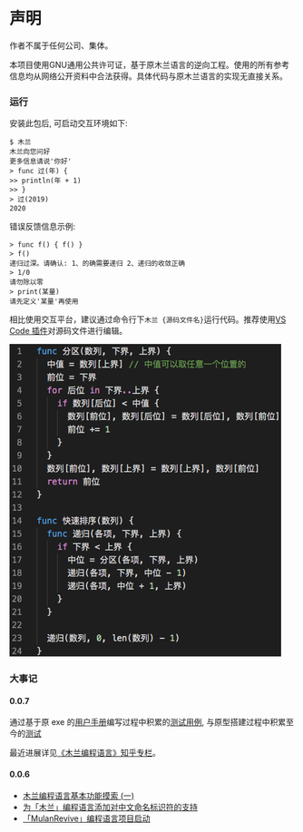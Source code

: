 # 声明

作者不属于任何公司、集体。

本项目使用GNU通用公共许可证，基于原木兰语言的逆向工程。使用的所有参考信息均从网络公开资料中合法获得。具体代码与原木兰语言的实现无直接关系。

### 运行

安装此包后, 可启动交互环境如下:
```
$ 木兰
木兰向您问好
更多信息请说'你好'
> func 过(年) {
>> println(年 + 1)
>> }
> 过(2019)
2020
```

错误反馈信息示例:
```
> func f() { f() }
> f()
递归过深。请确认: 1、的确需要递归 2、递归的收敛正确
> 1/0
请勿除以零
> print(某量)
请先定义'某量'再使用
```

相比使用交互平台，建议通过命令行下`木兰 {源码文件名}`运行代码。推荐使用[VS Code 插件](https://marketplace.visualstudio.com/items?itemName=CodeInChinese.ulang)对源码文件进行编辑。

![快排](https://raw.githubusercontent.com/MulanRevive/mulan/dev/%E6%88%AA%E5%9B%BE/%E5%BF%AB%E9%80%9F%E6%8E%92%E5%BA%8F.png)

### 大事记

#### 0.0.7

通过基于原 exe 的[用户手册](https://github.com/MulanRevive/bounty/tree/master/%E5%A4%8D%E7%8E%B0%E6%96%87%E6%A1%A3/%E7%94%A8%E6%88%B7%E6%89%8B%E5%86%8C)编写过程中积累的[测试用例](https://github.com/MulanRevive/bounty/blob/master/%E6%B5%8B%E8%AF%95%E4%BB%A3%E7%A0%81/%E6%B5%8B%E8%AF%95.py), 与原型搭建过程中积累至今的[测试](https://github.com/MulanRevive/prototype/blob/master/%E6%B5%8B%E8%AF%95.py)

最近进展详见[《木兰编程语言》知乎专栏](https://zhuanlan.zhihu.com/ulang)。

#### 0.0.6

- [木兰编程语言基本功能摸索 (一)](https://zhuanlan.zhihu.com/p/103916529)
- [为「木兰」编程语言添加对中文命名标识符的支持](https://zhuanlan.zhihu.com/p/103910116)
- [「MulanRevive」编程语言项目启动](https://zhuanlan.zhihu.com/p/103895446)
